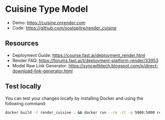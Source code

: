 # Cuisine Type Model

- Demo: https://cuisine.onrender.com
- Code: https://github.com/oostopitre/render_cuisine

## Resources

- Deployment Guide: https://course.fast.ai/deployment_render.html
- Render FAQ: https://forums.fast.ai/t/deployment-platform-render/33953
- Model Raw Link Generator: https://syncwithtech.blogspot.com/p/direct-download-link-generator.html

## Test locally

You can test your changes locally by installing Docker and using the following command:

```bash
docker build -t render_cuisine . && docker run --rm -it -p 5000:5000 render_cuisine
```
